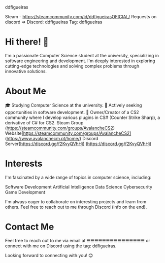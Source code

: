 ddfigueiras

Steam - https://steamcommunity.com/id/ddfigueirasOFICIAL/
Requests on discord => Discord: ddfigueiras Tag: ddfigueiras


# Hi there! 👋
I'm a passionate Computer Science student at the university, specializing in software engineering and development. I'm deeply interested in exploring cutting-edge technologies and solving complex problems through innovative solutions.

# About Me
🎓 Studying Computer Science at the university.
💼 Actively seeking opportunities in software development.
🌟 Owner/Creator of a CS2 community where I develop various plugins in CS# (Counter Strike Sharp), a derivative of C# for CS2. 
Steam Group (https://steamcommunity.com/groups/AvalancheCS2)
Website[https://steamcommunity.com/groups/AvalancheCS2] (https://www.avalanchecm.pt/home/)
Discord Server[https://discord.gg/f2KvyQVhHj] (https://discord.gg/f2KvyQVhHj)

# Interests
I'm fascinated by a wide range of topics in computer science, including:

Software Development
Artificial Intelligence
Data Science
Cybersecurity
Game Development

I'm always eager to collaborate on interesting projects and learn from others. Feel free to reach out to me through Discord (info on the end).

# Contact Me
Feel free to reach out to me via email at ☰☰☰☰☰☰☰☰☰☰☰☰☰☰☰ or connect with me on Discord using the tag: ddfigueiras.

Looking forward to connecting with you! 😊
